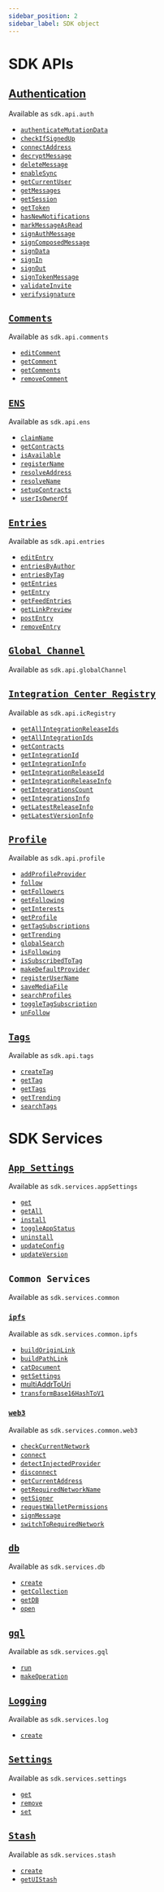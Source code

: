 ```yaml
---
sidebar_position: 2
sidebar_label: SDK object
---
```


# SDK APIs

## [Authentication](/docs/sdk/api-reference/classes/sdk.AWF_Auth)

Available as `sdk.api.auth`

- [`authenticateMutationData`](/docs/sdk/api-reference/classes/sdk.AWF_Auth#authenticatemutationdata)
- [`checkIfSignedUp`](/docs/sdk/api-reference/classes/sdk.AWF_Auth#checkifsignedup)
- [`connectAddress`](/docs/sdk/api-reference/classes/sdk.AWF_Auth#connectaddress)
- [`decryptMessage`](/docs/sdk/api-reference/classes/sdk.AWF_Auth#decryptmessage)
- [`deleteMessage`](/docs/sdk/api-reference/classes/sdk.AWF_Auth#deletemessage)
- [`enableSync`](/docs/sdk/api-reference/classes/sdk.AWF_Auth#enablesync)
- [`getCurrentUser`](/docs/sdk/api-reference/classes/sdk.AWF_Auth#getcurrentuser)
- [`getMessages`](/docs/sdk/api-reference/classes/sdk.AWF_Auth#getmessages)
- [`getSession`](/docs/sdk/api-reference/classes/sdk.AWF_Auth#getsession)
- [`getToken`](/docs/sdk/api-reference/classes/sdk.AWF_Auth#gettoken)
- [`hasNewNotifications`](/docs/sdk/api-reference/classes/sdk.AWF_Auth#hasnewnotifications)
- [`markMessageAsRead`](/docs/sdk/api-reference/classes/sdk.AWF_Auth#markmessageasread)
- [`signAuthMessage`](/docs/sdk/api-reference/classes/sdk.AWF_Auth#signauthmessage)
- [`signComposedMessage`](/docs/sdk/api-reference/classes/sdk.AWF_Auth#signcomposedmessage)
- [`signData`](/docs/sdk/api-reference/classes/sdk.AWF_Auth#signdata)
- [`signIn`](/docs/sdk/api-reference/classes/sdk.AWF_Auth#signin)
- [`signOut`](/docs/sdk/api-reference/classes/sdk.AWF_Auth#signout)
- [`signTokenMessage`](/docs/sdk/api-reference/classes/sdk.AWF_Auth#signtokenmessage)
- [`validateInvite`](/docs/sdk/api-reference/classes/sdk.AWF_Auth#validateinvite)
- [`verifysignature`](/docs/sdk/api-reference/classes/sdk.AWF_Auth#verifysignature)

## [`Comments`](/docs/sdk/api-reference/classes/sdk.AWF_Comments)

Available as `sdk.api.comments`

- [`editComment`](/docs/sdk/api-reference/classes/sdk.AWF_Comments#editcomment)
- [`getComment`](/docs/sdk/api-reference/classes/sdk.AWF_Comments#getcomment)
- [`getComments`](/docs/sdk/api-reference/classes/sdk.AWF_Comments#getcomments)
- [`removeComment`](/docs/sdk/api-reference/classes/sdk.AWF_Comments#removecomment)

## [`ENS`](/docs/sdk/api-reference/classes/sdk.AWF_ENS)

Available as `sdk.api.ens`

- [`claimName`](/docs/sdk/api-reference/classes/sdk.AWF_ENS#claimname)
- [`getContracts`](/docs/sdk/api-reference/classes/sdk.AWF_ENS#getcontracts)
- [`isAvailable`](/docs/sdk/api-reference/classes/sdk.AWF_ENS#isavailable)
- [`registerName`](/docs/sdk/api-reference/classes/sdk.AWF_ENS#registername)
- [`resolveAddress`](/docs/sdk/api-reference/classes/sdk.AWF_ENS#resolveaddress)
- [`resolveName`](/docs/sdk/api-reference/classes/sdk.AWF_ENS#resolvename)
- [`setupContracts`](/docs/sdk/api-reference/classes/sdk.AWF_ENS#setupcontracts)
- [`userIsOwnerOf`](/docs/sdk/api-reference/classes/sdk.AWF_ENS#userisownerof)

## [`Entries`](/docs/sdk/api-reference/classes/sdk.AWF_Entry)

Available as `sdk.api.entries`

- [`editEntry`](/docs/sdk/api-reference/classes/sdk.AWF_Entry#editentry)
- [`entriesByAuthor`](/docs/sdk/api-reference/classes/sdk.AWF_Entry#entriesbyauthor)
- [`entriesByTag`](/docs/sdk/api-reference/classes/sdk.AWF_Entry#entriesbytag)
- [`getEntries`](/docs/sdk/api-reference/classes/sdk.AWF_Entry#getentries)
- [`getEntry`](/docs/sdk/api-reference/classes/sdk.AWF_Entry#getentry)
- [`getFeedEntries`](/docs/sdk/api-reference/classes/sdk.AWF_Entry#getfeedentries)
- [`getLinkPreview`](/docs/sdk/api-reference/classes/sdk.AWF_Entry#getlinkpreview)
- [`postEntry`](/docs/sdk/api-reference/classes/sdk.AWF_Entry#postentry)
- [`removeEntry`](/docs/sdk/api-reference/classes/sdk.AWF_Entry#removeentry)

## [`Global Channel`](/docs/sdk/api-reference/classes/sdk.EventBus)

Available as `sdk.api.globalChannel`

## [`Integration Center Registry`](/docs/sdk/api-reference/classes/sdk.AWF_IC_REGISTRY)

Available as `sdk.api.icRegistry`

- [`getAllIntegrationReleaseIds`](/docs/sdk/api-reference/classes/sdk.AWF_IC_REGISTRY#getallintegrationreleaseids)
- [`getAllIntegrationIds`](/docs/sdk/api-reference/classes/sdk.AWF_IC_REGISTRY#getallintegrationids)
- [`getContracts`](/docs/sdk/api-reference/classes/sdk.AWF_IC_REGISTRY#getcontracts)
- [`getIntegrationId`](/docs/sdk/api-reference/classes/sdk.AWF_IC_REGISTRY#getintegrationid)
- [`getIntegrationInfo`](/docs/sdk/api-reference/classes/sdk.AWF_IC_REGISTRY#getintegrationinfo)
- [`getIntegrationReleaseId`](/docs/sdk/api-reference/classes/sdk.AWF_IC_REGISTRY#getintegrationreleaseid)
- [`getIntegrationReleaseInfo`](/docs/sdk/api-reference/classes/sdk.AWF_IC_REGISTRY#getintegrationreleaseinfo)
- [`getIntegrationsCount`](/docs/sdk/api-reference/classes/sdk.AWF_IC_REGISTRY#getintegrationscount)
- [`getIntegrationsInfo`](/docs/sdk/api-reference/classes/sdk.AWF_IC_REGISTRY#getintegrationsinfo)
- [`getLatestReleaseInfo`](/docs/sdk/api-reference/classes/sdk.AWF_IC_REGISTRY#getlatestreleaseinfo)
- [`getLatestVersionInfo`](/docs/sdk/api-reference/classes/sdk.AWF_IC_REGISTRY#getlatestversioninfo)

## [`Profile`](/docs/sdk/api-reference/classes/sdk.AWF_Profile)

Available as `sdk.api.profile`

- [`addProfileProvider`](/docs/sdk/api-reference/classes/sdk.AWF_Profile#addprofileprovider)
- [`follow`](/docs/sdk/api-reference/classes/sdk.AWF_Profile#follow)
- [`getFollowers`](/docs/sdk/api-reference/classes/sdk.AWF_Profile#getfollowers)
- [`getFollowing`](/docs/sdk/api-reference/classes/sdk.AWF_Profile#getfollowing)
- [`getInterests`](/docs/sdk/api-reference/classes/sdk.AWF_Profile#getinterests)
- [`getProfile`](/docs/sdk/api-reference/classes/sdk.AWF_Profile#getprofile)
- [`getTagSubscriptions`](/docs/sdk/api-reference/classes/sdk.AWF_Profile#gettagsubscriptions)
- [`getTrending`](/docs/sdk/api-reference/classes/sdk.AWF_Profile#gettrending)
- [`globalSearch`](/docs/sdk/api-reference/classes/sdk.AWF_Profile#globalsearch)
- [`isFollowing`](/docs/sdk/api-reference/classes/sdk.AWF_Profile#isfollowing)
- [`isSubscribedToTag`](/docs/sdk/api-reference/classes/sdk.AWF_Profile#issubscribedtotag)
- [`makeDefaultProvider`](/docs/sdk/api-reference/classes/sdk.AWF_Profile#makedefaultprovider)
- [`registerUserName`](/docs/sdk/api-reference/classes/sdk.AWF_Profile#registerusername)
- [`saveMediaFile`](/docs/sdk/api-reference/classes/sdk.AWF_Profile#savemediafile)
- [`searchProfiles`](/docs/sdk/api-reference/classes/sdk.AWF_Profile#searchprofiles)
- [`toggleTagSubscription`](/docs/sdk/api-reference/classes/sdk.AWF_Profile#toggletagsubscription)
- [`unFollow`](/docs/sdk/api-reference/classes/sdk.AWF_Profile#unfollow)

## [`Tags`](/docs/sdk/api-reference/classes/sdk.AWF_Tags)

Available as `sdk.api.tags`

- [`createTag`](/docs/sdk/api-reference/classes/sdk.AWF_Tags#createtag)
- [`getTag`](/docs/sdk/api-reference/classes/sdk.AWF_Tags#gettag)
- [`getTags`](/docs/sdk/api-reference/classes/sdk.AWF_Tags#gettags)
- [`getTrending`](/docs/sdk/api-reference/classes/sdk.AWF_Tags#gettrending)
- [`searchTags`](/docs/sdk/api-reference/classes/sdk.AWF_Tags#searchtags)

# SDK Services

## [`App Settings`](/docs/sdk/api-reference/classes/sdk.AppSettings)

Available as `sdk.services.appSettings`

- [`get`](/docs/sdk/api-reference/classes/sdk.AppSettings#get)
- [`getAll`](/docs/sdk/api-reference/classes/sdk.AppSettings#getall)
- [`install`](/docs/sdk/api-reference/classes/sdk.AppSettings#install)
- [`toggleAppStatus`](/docs/sdk/api-reference/classes/sdk.AppSettings#toggleappstatus)
- [`uninstall`](/docs/sdk/api-reference/classes/sdk.AppSettings#uninstall)
- [`updateConfig`](/docs/sdk/api-reference/classes/sdk.AppSettings#updateconfig)
- [`updateVersion`](/docs/sdk/api-reference/classes/sdk.AppSettings#updateversion)

## `Common Services`

Available as `sdk.services.common`

### [`ipfs`](/docs/sdk/api-reference/classes/sdk.AWF_IpfsConnector)

Available as `sdk.services.common.ipfs`

- [`buildOriginLink`](/docs/sdk/api-reference/classes/sdk.AWF_IpfsConnector#buildoriginlink)
- [`buildPathLink`](/docs/sdk/api-reference/classes/sdk.AWF_IpfsConnector#buildpathlink)
- [`catDocument`](/docs/sdk/api-reference/classes/sdk.AWF_IpfsConnector#catdocument)
- [`getSettings`](/docs/sdk/api-reference/classes/sdk.AWF_IpfsConnector#getsettings)
- [multiAddrToUri](/docs/sdk/api-reference/classes/sdk.AWF_IpfsConnector#multitoaddr)
- [`transformBase16HashToV1`](/docs/sdk/api-reference/classes/sdk.AWF_IpfsConnector#transformbase16hashtov1)

### [`web3`](/docs/sdk/api-reference/classes/sdk.Web3Connector)

Available as `sdk.services.common.web3`

- [`checkCurrentNetwork`](/docs/sdk/api-reference/classes/sdk.Web3Connector#checkcurrentnetwork)
- [`connect`](/docs/sdk/api-reference/classes/sdk.Web3Connector#connect)
- [`detectInjectedProvider`](/docs/sdk/api-reference/classes/sdk.Web3Connector#detectinjectedprovider)
- [`disconnect`](/docs/sdk/api-reference/classes/sdk.Web3Connector#disconnect)
- [`getCurrentAddress`](/docs/sdk/api-reference/classes/sdk.Web3Connector#getcurrentaddress)
- [`getRequiredNetworkName`](/docs/sdk/api-reference/classes/sdk.Web3Connector#getrequirednetworkname)
- [`getSigner`](/docs/sdk/api-reference/classes/sdk.Web3Connector#getsigner)
- [`requestWalletPermissions`](/docs/sdk/api-reference/classes/sdk.Web3Connector#requestwalletpermissions)
- [`signMessage`](/docs/sdk/api-reference/classes/sdk.Web3Connector#signmessage)
- [`switchToRequiredNetwork`](/docs/sdk/api-reference/classes/sdk.Web3Connector#switchtorequirednetwork)

## [`db`](/docs/sdk/api-reference/classes/sdk.DB)

Available as `sdk.services.db`

- [`create`](/docs/sdk/api-reference/classes/sdk.DB#create)
- [`getCollection`](/docs/sdk/api-reference/classes/sdk.DB#getcollection)
- [`getDB`](/docs/sdk/api-reference/classes/sdk.DB#getdb)
- [`open`](/docs/sdk/api-reference/classes/sdk.DB#open)

## [`gql`](/docs/sdk/api-reference/classes/sdk.Gql)

Available as `sdk.services.gql`

- [`run`](/docs/sdk/api-reference/classes/sdk.Gql#run)
- [`makeOperation`](/docs/sdk/api-reference/classes/sdk.Gql#makeoperation)

## [`Logging`](/docs/sdk/api-reference/classes/sdk.Logging)

Available as `sdk.services.log`

- [`create`](/docs/sdk/api-reference/classes/sdk.Logging#create)

## [`Settings`](/docs/sdk/api-reference/classes/sdk.Settings)

Available as `sdk.services.settings`

- [`get`](/docs/sdk/api-reference/classes/sdk.Settings#get)
- [`remove`](/docs/sdk/api-reference/classes/sdk.Settings#remove)
- [`set`](/docs/sdk/api-reference/classes/sdk.Settings#set)

## [`Stash`](/docs/sdk/api-reference/classes/sdk.Stash)

Available as `sdk.services.stash`

- [`create`](/docs/sdk/api-reference/classes/sdk.Stash#create)
- [`getUIStash`](/docs/sdk/api-reference/classes/sdk.Stash#getuistash)
